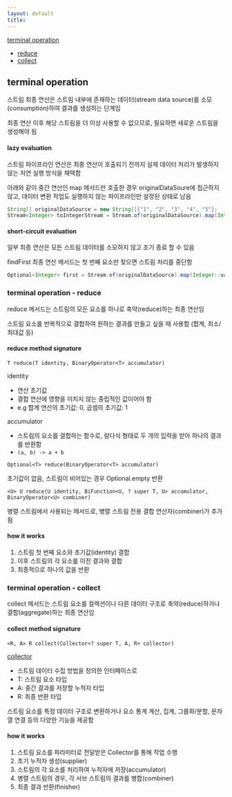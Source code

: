 ```yaml
---
layout: default
title:
---
```


[terminal operation](#terminal-operation)
- [reduce](#terminal-operation---reduce)
- [collect](#terminal-operation---collect)

## terminal operation

스트림 최종 연산은 스트림 내부에 존재하는 데이터(stream data source)를 소모(consumption)하여 결과를 생성하는 단계임

최종 연산 이후 해당 스트림을 더 이상 사용할 수 없으므로, 필요하면 새로운 스트림을 생성해야 됨

#### lazy evaluation

스트림 파이프라인 연산은 최종 연산이 호출되기 전까지 실제 데이터 처리가 발생하지 않는 지연 실행 방식을 채택함

아래와 같이 중간 연산인 map 메서드만 호출한 경우 originalDataSoure에 접근하지 않고, 데이터 변환 작업도 실행하지 않는 파이프라인만 설정된 상태로 남음
```java
String[] originalDataSource = new String[]{"1", "2", "3", "4", "5"};
Stream<Integer> toIntegerStream = Stream.of(originalDataSource).map(Integer::valueOf);
``` 

#### short-circuit evaluation

일부 최종 연산은 모든 스트림 데이터를 소모하지 않고 조기 종료 할 수 있음

findFirst 최종 연산 메서드는 첫 번째 요소만 찾으면 스트림 처리를 중단함 
```java
Optional<Integer> first = Stream.of(originalDataSource).map(Integer::valueOf).findFirst();
```

### terminal operation - reduce

reduce 메서드는 스트림의 모든 요소를 하나로 축약(reduce)하는 최종 연산임

스트림 요소를 반복적으로 결합하여 원하는 결과를 만들고 싶을 때 사용함 (합계, 최소/최대값 등)

#### reduce method signature

`T reduce(T identity, BinaryOperator<T> accumulator)`

identity
- 연산 초기값
- 결합 연산에 영향을 미치지 않는 중립적인 값이어야 함
- e.g 합계 연산의 초기값: 0, 곱셈의 초기값: 1

accumulator
- 스트림의 요소를 결합하는 함수로, 람다식 형태로 두 개의 입력을 받아 하나의 결과를 반환함
- `(a, b) -> a + b`

`Optional<T> reduce(BinaryOperator<T> accumulator)`

초기값이 없음, 스트림이 비어있는 경우 Optional.empty 반환

`<U> U reduce(U identity, BiFunction<U, ? super T, U> accumulator, BinaryOperator<U> combiner)`

병렬 스트림에서 사용되는 메서드로, 병렬 스트림 전용 결합 연산자(combiner)가 추가됨

#### how it works

1. 스트림 첫 번째 요소와 초기값(identity) 결합
2. 이후 스트림의 각 요소를 이전 결과와 결합
3. 최종적으로 하나의 값을 반환

### terminal operation - collect

collect 메서드는 스트림 요소를 컬렉션이나 다른 데이터 구조로 축약(reduce)하거나 결합(aggregate)하는 최종 연산임

#### collect method signature

`<R, A> R collect(Collector<? super T, A, R> collector)`

[collector](./collector.md)
- 스트림 데이터 수집 방법을 정의한 인터페이스로
- T: 스트림 요소 타입
- A: 중간 결과를 저장할 누적자 타입
- R: 최종 반환 타입

스트림 요소를 특정 데이터 구조로 변환하거나 요소 통계 계산, 집계, 그룹화/분할, 문자열 연결 등의 다양한 기능을 제공함 

#### how it works

1. 스트림 요소를 파라미터로 전달받은 Collector를 통해 작업 수행
2. 초기 누적자 생성(supplier)
3. 스트림의 각 요소를 처리하여 누적자에 저장(accumulator)
4. 병렬 스트림의 경우, 각 서브 스트림의 결과를 병합(combiner)
5. 최종 결과 반환(finisher)